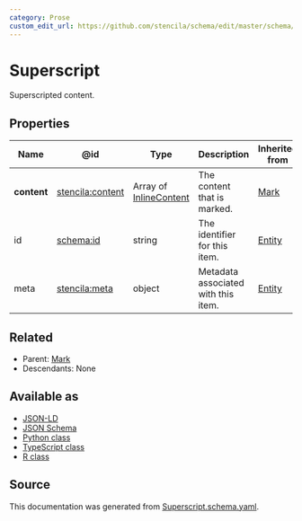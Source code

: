 ```yaml
---
category: Prose
custom_edit_url: https://github.com/stencila/schema/edit/master/schema/Superscript.schema.yaml
---
```


# Superscript

Superscripted content.

## Properties

| Name        | @id                                                         | Type                                       | Description                         | Inherited from      |
| ----------- | ----------------------------------------------------------- | ------------------------------------------ | ----------------------------------- | ------------------- |
| **content** | [stencila:content](https://schema.stenci.la/content.jsonld) | Array of [InlineContent](InlineContent.md) | The content that is marked.         | [Mark](Mark.md)     |
| id          | [schema:id](https://schema.org/id)                          | string                                     | The identifier for this item.       | [Entity](Entity.md) |
| meta        | [stencila:meta](https://schema.stenci.la/meta.jsonld)       | object                                     | Metadata associated with this item. | [Entity](Entity.md) |

## Related

-   Parent: [Mark](Mark.md)
-   Descendants: None

## Available as

-   [JSON-LD](https://schema.stenci.la/Superscript.jsonld)
-   [JSON Schema](https://schema.stenci.la/v1/Superscript.schema.json)
-   [Python class](https://stencila.github.io/schema/py/docs/types.html#schema.types.Superscript)
-   [TypeScript class](https://stencila.github.io/schema/ts/docs/interfaces/superscript.html)
-   [R class](https://cran.r-project.org/web/packages/stencilaschema/stencilaschema.pdf)

## Source

This documentation was generated from [Superscript.schema.yaml](https://github.com/stencila/schema/blob/master/schema/Superscript.schema.yaml).
